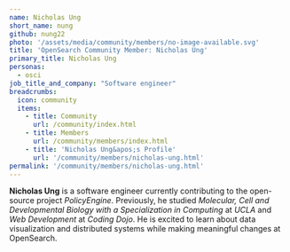 ```yaml
---
name: Nicholas Ung
short_name: nung
github: nung22
photo: '/assets/media/community/members/no-image-available.svg'
title: 'OpenSearch Community Member: Nicholas Ung'
primary_title: Nicholas Ung
personas:
  - osci
job_title_and_company: "Software engineer"
breadcrumbs:
  icon: community
  items:
    - title: Community
      url: /community/index.html
    - title: Members
      url: /community/members/index.html
    - title: 'Nicholas Ung&apos;s Profile'
      url: '/community/members/nicholas-ung.html'
permalink: '/community/members/nicholas-ung.html'
---
```


**Nicholas Ung** is a software engineer currently contributing to the open-source project *PolicyEngine*. Previously, he studied *Molecular, Cell and Developmental Biology with a Specialization in Computing* at *UCLA* and *Web Development* at *Coding Dojo*. He is excited to learn about data visualization and distributed systems while making meaningful changes at OpenSearch.
